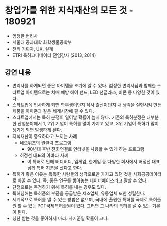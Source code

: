 # 창업가를 위한 지식재산의 모든 것 - 180921

* 엄정한 변리사
* 서울대 공과대학 화학생물공학부 
* 전직 기획자, UX, 설계
* ETRI 특허고디네이터 전임강사 (2013, 2014)

## 강연 내용
* 변리사를 하게되면 좋은 아이템을 초기에 알 수 있다. 엄정한 변리사님과 함께한 스타트업 아이템으로는 치매 예방 헤어 밴드, LED 선글라스, 비콘 등 다양한 것이 있다.
* 스타트업에 입사하게 되면 학부생이던지 석사 출신이던지 내 생각을 실현시켜 만든 제품을 아마존과 같은 세계시장에 팔 수 있다.
* 스타트업에서는 특허 분쟁이 일어날 확률이 높지 않다. 기존의 특허분쟁은 대부분 한 산업분야에서 1, 2위 기업이 특허를 많이 가지고 있고, 3위 기업이 특허가 많이 생기게 되면 발생하게 된다.
* 지식재산이 중요하다고 느끼는 사례 
  * 네오위즈의 원클릭 프로그램
    * 90년대 후반 전화연결로 인터넷을 사용할 수 있게 하는 프로그램
  * 허정선 대표의 아바타 사례 
    * 이 특허로 인해 버디버디, 엠게임, 한게임 등 다양한 회사에서 허정선 대표님께 특허 지분을 샀다고 한다. 
* 특허가 좋은 이유는 똑똑한 사람들의 생각으로만 가지고 있던 것을 사회공공데이터로 바꿀 수 있다. 즉, 좋은 연구를 쌓아놓는 데이터베이스라고 말할 수 있다.
* 단점으로는 독점하기 위해 특허를 내는 경우도 있다. 
* 특허침해는 특허품의 부품을 공급받은 제조업체, 유통업체 또한 성립한다.
* 세계적으로 특허를 낼 수 있는 방법은 없으며, 국내에 출원한 특허를 국제로 특허출원 할 수 있는 PCT국제특허출원이 있다. 그러면 그 나라의 특허를 낼 수 있는 기본이 된다.
* 칭찬 받는 것을 좋아하지 마라. 사기꾼일 확률이 크다. 
    
